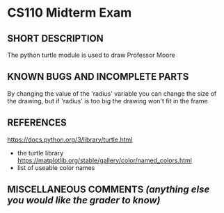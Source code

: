 # CS110 Midterm Exam

## SHORT DESCRIPTION 
The python turtle module is used to draw Professor Moore
## KNOWN BUGS AND INCOMPLETE PARTS
By changing the value of the 'radius' variable you can change the size of the drawing, but if 'radius' is too big the drawing won't fit in the frame

## REFERENCES
https://docs.python.org/3/library/turtle.html
 * the turtle library
https://matplotlib.org/stable/gallery/color/named_colors.html
 * list of useable color names
   
## MISCELLANEOUS COMMENTS *(anything else you would like the grader to know)*
